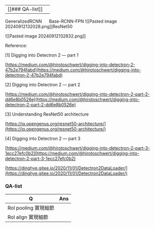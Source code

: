 

|                 |     |
| --------------- | --- |
| [[### QA-list]] |     |


GeneralizedRCNN      Base-RCNN-FPN
![[Pasted image 20240912132028.png]]ResNet50

![[Pasted image 20240912132832.png]]

Reference:

[1] Digging into Detectron 2 — part 1

[https://medium.com/@hirotoschwert/digging-into-detectron-2-47b2e794fabd](https://medium.com/@hirotoschwert/digging-into-detectron-2-47b2e794fabd)

[2] Digging into Detectron 2 — part 2

[https://medium.com/@hirotoschwert/digging-into-detectron-2-part-2-dd6e8b0526e](https://medium.com/@hirotoschwert/digging-into-detectron-2-part-2-dd6e8b0526e)

[3] Understanding ResNet50 architecture

[https://iq.opengenus.org/resnet50-architecture/](https://iq.opengenus.org/resnet50-architecture/)

[4] Digging into Detectron 2 — part 3

[https://medium.com/@hirotoschwert/digging-into-detectron-2-part-3-1ecc27efc0b2](https://medium.com/@hirotoschwert/digging-into-detectron-2-part-3-1ecc27efc0b2)

[https://dinghye.gitee.io/2020/11/01/Detectron2DataLoader/](https://dinghye.gitee.io/2020/11/01/Detectron2DataLoader/)



### QA-list

| Q                | Ans |
| ---------------- | --- |
| Rol pooling 實現細節 |     |
| Rol align 實現細節   |     |

